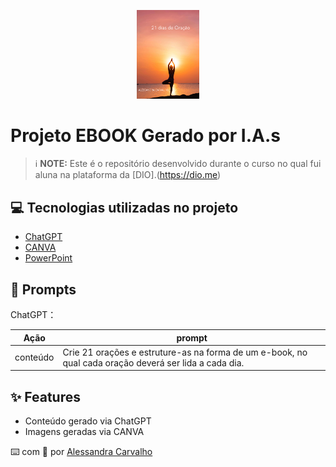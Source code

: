 <p align="center">
    <img width="100" src="https://github.com/alesscarv/prompts-recipe-to-create-a-ebook/blob/main/capa.png">
</p>


# Projeto EBOOK Gerado por I.A.s


 > ℹ️ **NOTE:** Este é o repositório desenvolvido durante o curso no qual fui aluna na plataforma da [DIO].(https://dio.me)


## 💻 Tecnologias utilizadas no projeto

- [ChatGPT](https://chat.openai.com/) 
- [CANVA](https://www.canva.com/)
- [PowerPoint](https://www.microsoft.com/en/microsoft-365/powerpoint)

## 🧠 Prompts


ChatGPT：

|   Ação   | prompt                                                                                                                                                                                                                                                                         |
| :------: | ------------------------------------------------------------------------------------------------------------------------------------------------------------------------------------------------------------------------------------------------------------------------------ |
| conteúdo | Crie 21 orações e estruture-as na forma de um e-book, no qual cada oração deverá ser lida a cada dia. |



## ✨ Features

- Conteúdo gerado via ChatGPT
- Imagens geradas via CANVA



⌨️ com 💜 por [Alessandra Carvalho](https://github.com/alesscarv)
